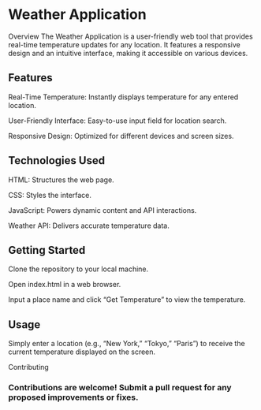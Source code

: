 <html>
<h1>Weather Application</h1>
<p>Overview The Weather Application is a user-friendly web tool that provides real-time temperature updates for any location. It features a responsive design and an intuitive interface, making it accessible on various devices.</p>

<h2>Features</h2>

<p>Real-Time Temperature: Instantly displays temperature for any entered location.</p>
<p>User-Friendly Interface: Easy-to-use input field for location search.</p>
<p>Responsive Design: Optimized for different devices and screen sizes.</p>

<h2>Technologies Used </h2>

<p>HTML: Structures the web page.</p>
<p>CSS: Styles the interface.</p>
<p>JavaScript: Powers dynamic content and API interactions.</p>
<p>Weather API: Delivers accurate temperature data.</p>

<h2>Getting Started</h2>

<p>Clone the repository to your local machine.</p>
<p>Open index.html in a web browser.</p>
<p>Input a place name and click “Get Temperature” to view the temperature.</p>

<h2>Usage</h2>

<p>Simply enter a location (e.g., “New York,” “Tokyo,” “Paris”) to receive the current temperature displayed on the screen.</p>
<p>Contributing</p>

<h3>Contributions are welcome! Submit a pull request for any proposed improvements or fixes.</h3>
</html>
